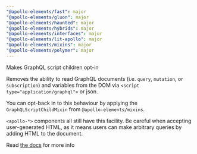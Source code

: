 ```yaml
---
"@apollo-elements/fast": major
"@apollo-elements/gluon": major
"@apollo-elements/haunted": major
"@apollo-elements/hybrids": major
"@apollo-elements/interfaces": major
"@apollo-elements/lit-apollo": major
"@apollo-elements/mixins": major
"@apollo-elements/polymer": major
---
```


Makes GraphQL script children opt-in

Removes the ability to read GraphQL documents (i.e. `query`, `mutation`, or `subscription`) and variables from the DOM via `<script type="application/graphql">` or json.

You can opt-back in to this behaviour by applying the `GraphQLScriptChildMixin` from `@apollo-elements/mixins`.

`<apollo-*>` components all still have this facility. Be careful when accepting user-generated HTML, as it means users can make arbitrary queries by adding HTML to the document.

Read [the docs](https://apolloelements.dev/api/libraries/mixins/graphql-script-child-mixin/) for more info
